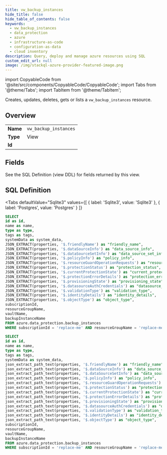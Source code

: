 ```yaml
--- 
title: vw_backup_instances
hide_title: false
hide_table_of_contents: false
keywords:
  - vw_backup_instances
  - data_protection
  - azure
  - infrastructure-as-code
  - configuration-as-data
  - cloud inventory
description: Query, deploy and manage azure resources using SQL
custom_edit_url: null
image: /img/stackql-azure-provider-featured-image.png
---
```


import CopyableCode from '@site/src/components/CopyableCode/CopyableCode';
import Tabs from '@theme/Tabs';
import TabItem from '@theme/TabItem';

Creates, updates, deletes, gets or lists a <code>vw_backup_instances</code> resource.

## Overview
<table><tbody>
<tr><td><b>Name</b></td><td><code>vw_backup_instances</code></td></tr>
<tr><td><b>Type</b></td><td>View</td></tr>
<tr><td><b>Id</b></td><td><CopyableCode code="azure.data_protection.vw_backup_instances" /></td></tr>
</tbody></table>

## Fields

See the SQL Definition (view DDL) for fields returned by this view.

## SQL Definition

<Tabs
defaultValue="Sqlite3"
values={[
{ label: 'Sqlite3', value: 'Sqlite3' },
{ label: 'Postgres', value: 'Postgres' }
]}
>
<TabItem value="Sqlite3">

```sql
SELECT
id as id,
name as name,
type as type,
tags as tags,
systemData as system_data,
JSON_EXTRACT(properties, '$.friendlyName') as "friendly_name",
JSON_EXTRACT(properties, '$.dataSourceInfo') as "data_source_info",
JSON_EXTRACT(properties, '$.dataSourceSetInfo') as "data_source_set_info",
JSON_EXTRACT(properties, '$.policyInfo') as "policy_info",
JSON_EXTRACT(properties, '$.resourceGuardOperationRequests') as "resource_guard_operation_requests",
JSON_EXTRACT(properties, '$.protectionStatus') as "protection_status",
JSON_EXTRACT(properties, '$.currentProtectionState') as "current_protection_state",
JSON_EXTRACT(properties, '$.protectionErrorDetails') as "protection_error_details",
JSON_EXTRACT(properties, '$.provisioningState') as "provisioning_state",
JSON_EXTRACT(properties, '$.datasourceAuthCredentials') as "datasource_auth_credentials",
JSON_EXTRACT(properties, '$.validationType') as "validation_type",
JSON_EXTRACT(properties, '$.identityDetails') as "identity_details",
JSON_EXTRACT(properties, '$.objectType') as "object_type",
subscriptionId,
resourceGroupName,
vaultName,
backupInstanceName
FROM azure.data_protection.backup_instances
WHERE subscriptionId = 'replace-me' AND resourceGroupName = 'replace-me' AND vaultName = 'replace-me';
```

</TabItem>
<TabItem value="Postgres">

```sql
SELECT
id as id,
name as name,
type as type,
tags as tags,
systemData as system_data,
json_extract_path_text(properties, '$.friendlyName') as "friendly_name",
json_extract_path_text(properties, '$.dataSourceInfo') as "data_source_info",
json_extract_path_text(properties, '$.dataSourceSetInfo') as "data_source_set_info",
json_extract_path_text(properties, '$.policyInfo') as "policy_info",
json_extract_path_text(properties, '$.resourceGuardOperationRequests') as "resource_guard_operation_requests",
json_extract_path_text(properties, '$.protectionStatus') as "protection_status",
json_extract_path_text(properties, '$.currentProtectionState') as "current_protection_state",
json_extract_path_text(properties, '$.protectionErrorDetails') as "protection_error_details",
json_extract_path_text(properties, '$.provisioningState') as "provisioning_state",
json_extract_path_text(properties, '$.datasourceAuthCredentials') as "datasource_auth_credentials",
json_extract_path_text(properties, '$.validationType') as "validation_type",
json_extract_path_text(properties, '$.identityDetails') as "identity_details",
json_extract_path_text(properties, '$.objectType') as "object_type",
subscriptionId,
resourceGroupName,
vaultName,
backupInstanceName
FROM azure.data_protection.backup_instances
WHERE subscriptionId = 'replace-me' AND resourceGroupName = 'replace-me' AND vaultName = 'replace-me';
```

</TabItem>
</Tabs>
